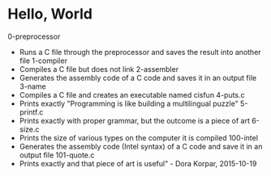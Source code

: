 # Hello, World

0-preprocessor
 * Runs a C file through the preprocessor and saves the result into another file
1-compiler
 * Compiles a C file but does not link
2-assembler
 * Generates the assembly code of a C code and saves it in an output file
3-name
 * Compiles a C file and creates an executable named cisfun
4-puts.c
 * Prints exactly "Programming is like building a multilingual puzzle"
5-printf.c
 * Prints exactly with proper grammar, but the outcome is a piece of art
6-size.c
 * Prints the size of various types on the computer it is compiled
100-intel
 * Generates the assembly code (Intel syntax) of a C code and save it in an output file
101-quote.c
 * Prints exactly and that piece of art is useful" - Dora Korpar, 2015-10-19
